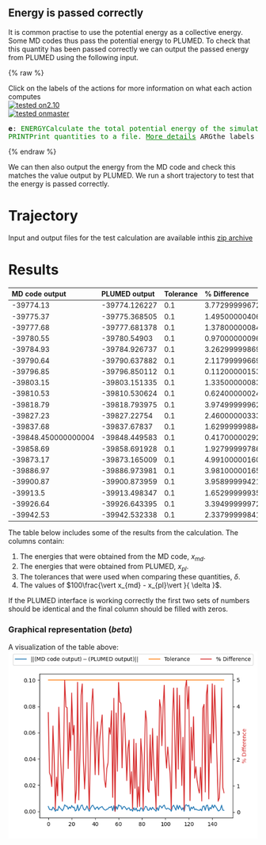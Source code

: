 Energy is passed correctly
--------------------------

It is common practise to use the potential energy as a collective energy.  Some MD codes thus pass the potential energy to PLUMED. 
To check that this quantity has been passed correctly we can output the passed energy from PLUMED using the following input.  

{% raw %}
<div class="plumedInputContainer">
<div class="plumedpreheader">
<div class="headerInfo" id="value_details_working1.dat"> Click on the labels of the actions for more information on what each action computes </div>
<div class="containerBadge">
<div class="headerBadge"><a href="working1.dat.plumed.stderr"><img src="https://img.shields.io/badge/2.10-passing-green.svg" alt="tested on2.10" /></a></div>
<div class="headerBadge"><a href="working1.dat.plumed_master.stderr"><img src="https://img.shields.io/badge/master-passing-green.svg" alt="tested onmaster" /></a></div>
</div>
</div>
<pre class="plumedlisting">
<b name="working1.date" onclick='showPath("working1.dat","working1.date","working1.date","black")'>e</b><span style="display:none;" id="working1.date">The ENERGY action with label <b>e</b> calculates the following quantities:<table  align="center" frame="void" width="95%" cellpadding="5%"><tr><td width="5%"><b> Quantity </b>  </td><td width="5%"><b> Type </b>  </td><td><b> Description </b> </td></tr><tr><td width="5%">e</td><td width="5%"><font color="black">scalar</font></td><td>the internal energy</td></tr></table></span>: <span class="plumedtooltip" style="color:green">ENERGY<span class="right">Calculate the total potential energy of the simulation box. <a href="https://www.plumed.org/doc-master/user-doc/html/ENERGY" style="color:green">More details</a><i></i></span></span> 
<span class="plumedtooltip" style="color:green">PRINT<span class="right">Print quantities to a file. <a href="https://www.plumed.org/doc-master/user-doc/html/PRINT" style="color:green">More details</a><i></i></span></span> <span class="plumedtooltip">ARG<span class="right">the labels of the values that you would like to print to the file<i></i></span></span>=<b name="working1.date">e</b> <span class="plumedtooltip">FILE<span class="right">the name of the file on which to output these quantities<i></i></span></span>=colvar
</pre></div>

 {% endraw %} 

We can then also output the energy from the MD code and check this matches the value output by PLUMED.  We run a short trajectory to test that the energy is passed correctly.

# Trajectory

Input and output files for the test calculation are available inthis [zip archive](energy_master.zip)

# Results

| MD code output | PLUMED output | Tolerance | % Difference | 
|:-------------|:--------------|:--------------|:--------------| 
| -39774.13 | -39774.126227 | 0.1 | 3.772999996726867 |
| -39775.37 | -39775.368505 | 0.1 | 1.4950000040698797 |
| -39777.68 | -39777.681378 | 0.1 | 1.3780000008409843 |
| -39780.55 | -39780.54903 | 0.1 | 0.9700000009615906 |
| -39784.93 | -39784.926737 | 0.1 | 3.262999998696614 |
| -39790.64 | -39790.637882 | 0.1 | 2.117999996698927 |
| -39796.85 | -39796.850112 | 0.1 | 0.11200000153621659 |
| -39803.15 | -39803.151335 | 0.1 | 1.335000000835862 |
| -39810.53 | -39810.530624 | 0.1 | 0.6240000002435409 |
| -39818.79 | -39818.793975 | 0.1 | 3.974999999627471 |
| -39827.23 | -39827.22754 | 0.1 | 2.4600000033387914 |
| -39837.68 | -39837.67837 | 0.1 | 1.6299999988405034 |
| -39848.450000000004 | -39848.449583 | 0.1 | 0.41700000292621553 |
| -39858.69 | -39858.691928 | 0.1 | 1.927999997860752 |
| -39873.17 | -39873.165009 | 0.1 | 4.991000001609791 |
| -39886.97 | -39886.973981 | 0.1 | 3.9810000016586855 |
| -39900.87 | -39900.873959 | 0.1 | 3.958999994210899 |
| -39913.5 | -39913.498347 | 0.1 | 1.6529999993508682 |
| -39926.64 | -39926.643395 | 0.1 | 3.394999999727588 |
| -39942.53 | -39942.532338 | 0.1 | 2.3379999984172173 |


The table below includes some of the results from the calculation.  The columns contain:

1. The energies that were obtained from the MD code, $x_{md}$.
2. The energies that were obtained from PLUMED, $x_{pl}$.
3. The tolerances that were used when comparing these quantities, $\delta$.
4. The values of $100\frac{\vert x_{md} - x_{pl}\vert }{ \delta }$.

If the PLUMED interface is working correctly the first two sets of numbers should be identical and the final column should be filled with zeros.

### Graphical representation (_beta_)
A visualization of the table above:  
![energy_master](./energy_master.png)
